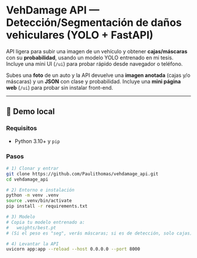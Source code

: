 # VehDamage API — Detección/Segmentación de daños vehiculares (YOLO + FastAPI)

API ligera para subir una imagen de un vehículo y obtener **cajas/máscaras** con su **probabilidad**, usando un modelo YOLO entrenado en mi tesis. Incluye una mini UI (`/ui`) para probar rápido desde navegador o teléfono.

Subes una **foto** de un auto y la API devuelve una **imagen anotada** (cajas y/o máscaras) y un **JSON** con clase y probabilidad. Incluye una **mini página web** (`/ui`) para probar sin instalar front-end.

---

## 🚀 Demo local 

### Requisitos
- Python 3.10+ y `pip`

### Pasos
```bash
# 1) Clonar y entrar
git clone https://github.com/Paulithomas/vehdamage_api.git
cd vehdamage_api

# 2) Entorno e instalación
python -m venv .venv
source .venv/bin/activate
pip install -r requirements.txt

# 3) Modelo
# Copia tu modelo entrenado a:
#   weights/best.pt
# (Si el peso es "seg", verás máscaras; si es de detección, solo cajas)

# 4) Levantar la API
uvicorn app:app --reload --host 0.0.0.0 --port 8000
